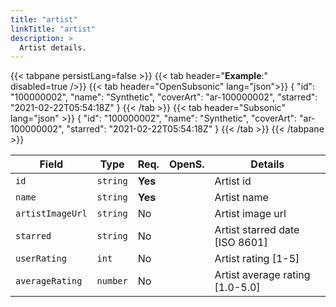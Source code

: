 ```yaml
---
title: "artist"
linkTitle: "artist"
description: >
  Artist details.
---
```


{{< tabpane persistLang=false >}}
{{< tab header="**Example**:" disabled=true />}}
{{< tab header="OpenSubsonic" lang="json">}}
{
  "id": "100000002",
  "name": "Synthetic",
  "coverArt": "ar-100000002",
  "starred": "2021-02-22T05:54:18Z"
}
{{< /tab >}}
{{< tab header="Subsonic" lang="json" >}}
{
  "id": "100000002",
  "name": "Synthetic",
  "coverArt": "ar-100000002",
  "starred": "2021-02-22T05:54:18Z"
}
{{< /tab >}}
{{< /tabpane >}}

| Field            | Type     | Req.    | OpenS. | Details                         |
| ---------------- | -------- | ------- | ------ | ------------------------------- |
| `id`             | `string` | **Yes** |        | Artist id                       |
| `name`           | `string` | **Yes** |        | Artist name                     |
| `artistImageUrl` | `string` | No      |        | Artist image url                |
| `starred`        | `string` | No      |        | Artist starred date [ISO 8601]  |
| `userRating`     | `int`    | No      |        | Artist rating [1-5]             |
| `averageRating`  | `number` | No      |        | Artist average rating [1.0-5.0] |

